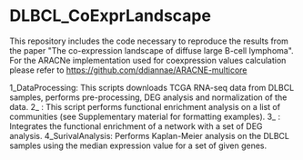 # DLBCL_CoExprLandscape

This repository includes the code necessary to reproduce the results from the paper "The co-expression landscape of diffuse large B-cell lymphoma". For the ARACNe
implementation used for coexpression values calculation please refer to https://github.com/ddiannae/ARACNE-multicore

1_DataProcessing: This scripts downloads TCGA RNA-seq data from DLBCL samples, performs pre-processing, DEG analysis and normalization of the data.
2_ : This script performs functional enrichment analysis on a list of communities (see Supplementary material for formatting examples). 
3_ : Integrates the functional enrichment of a network with a set of DEG analysis.
4_SurivalAnalysis: Performs Kaplan-Meier analysis on the DLBCL samples using the median expression value for a set of given genes.
